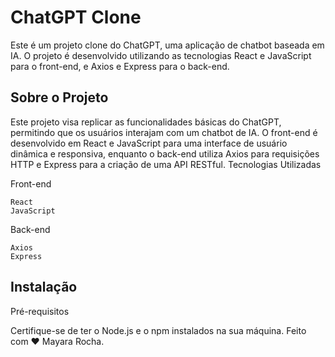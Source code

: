  # ChatGPT Clone

Este é um projeto clone do ChatGPT, uma aplicação de chatbot baseada em IA. O projeto é desenvolvido utilizando as tecnologias React e JavaScript para o front-end, e Axios e Express para o back-end.

## Sobre o Projeto

Este projeto visa replicar as funcionalidades básicas do ChatGPT, permitindo que os usuários interajam com um chatbot de IA. O front-end é desenvolvido em React e JavaScript para uma interface de usuário dinâmica e responsiva, enquanto o back-end utiliza Axios para requisições HTTP e Express para a criação de uma API RESTful.
Tecnologias Utilizadas

Front-end

    React
    JavaScript

Back-end

    Axios
    Express

## Instalação
Pré-requisitos

Certifique-se de ter o Node.js e o npm instalados na sua máquina.
Feito com ♥ Mayara Rocha.
